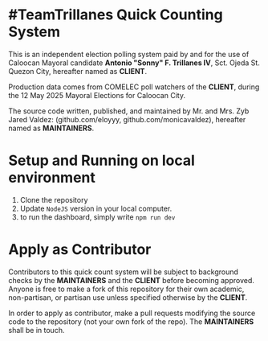 # #TeamTrillanes Quick Counting System

This is an independent election polling system paid by and for the use of Caloocan Mayoral candidate **Antonio "Sonny" F. Trillanes IV**, Sct. Ojeda St. Quezon City, hereafter named as **CLIENT**.

Production data comes from COMELEC poll watchers of the **CLIENT**, during the 12 May 2025 Mayoral Elections for Caloocan City.

The source code written, published, and maintained by Mr. and Mrs. Zyb Jared Valdez: (github.com/eloyyy, github.com/monicavaldez), hereafter named as **MAINTAINERS**.

# Setup and Running on local environment

1. Clone the repository
2. Update `NodeJS` version in your local computer.
3. to run the dashboard, simply write `npm run dev`

# Apply as Contributor

Contributors to this quick count system will be subject to background checks by the **MAINTAINERS** and the **CLIENT** before becoming approved. Anyone is free to make a fork of this repository for their own academic, non-partisan, or partisan use unless specified otherwise by the **CLIENT**.

In order to apply as contributor, make a pull requests modifying the source code to the repository (not your own fork of the repo). The **MAINTAINERS** shall be in touch.
